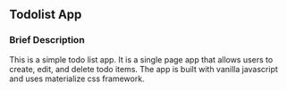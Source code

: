 ## Todolist App

### Brief Description
This is a simple todo list app. It is a single page app that allows users to create, edit, and delete todo items.
The app is built with vanilla javascript and uses materialize css framework.

